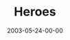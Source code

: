 ---
layout: message
category: message
series: "Supermodels"
title: "Heroes"
date: 2003-05-24-00-00
message_id: 222
audio: "http://s3.amazonaws.com/crossroads-media/media/legacy/mp3/Supermodels_05-25-03_Heroes.mp3"
audio-duration: "38:02"
explicit: "N"
---